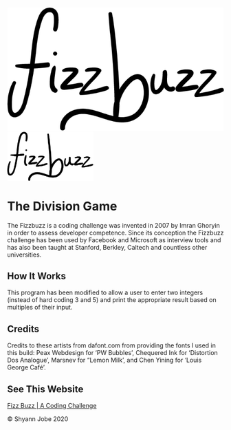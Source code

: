![FizzBuzz](/Images/fizzbuzzwriting.png)
<img src="/Images/fizzbuzzwriting.png" width="200">

# The Division Game

The Fizzbuzz is a coding challenge was invented in 2007 by Imran Ghoryin in order to assess developer competence. Since its conception the Fizzbuzz challenge has been used by Facebook and Microsoft as interview tools and has also been taught at Stanford, Berkley, Caltech and countless other universities.

## How It Works

This program has been modified to allow a user to enter two integers (instead of hard coding 3 and 5) and print the appropriate result based on multiples of their input.

## Credits
Credits to these artists from dafont.com from providing the fonts I used in this build: Peax Webdesign for ‘PW Bubbles’, Chequered Ink for ‘Distortion Dos Analogue’, Marsnev for “Lemon Milk’, and Chen Yining for ‘Louis George Café’.

## See This Website
[Fizz Buzz | A Coding Challenge](https://fizzbuzzsj.netlify.app)

© Shyann Jobe 2020
